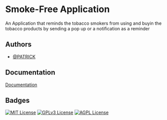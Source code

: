 # Smoke-Free Application

An Application that reminds the tobacco smokers from using and buyin the tobacco products by sending a pop up or a notification as a reminder


## Authors

- [@PATRICK](https://www.github.com/Patrick22164)


## Documentation

[Documentation](https://linktodocumentation)


## Badges


[![MIT License](https://img.shields.io/badge/License-MIT-green.svg)](https://choosealicense.com/licenses/mit/)
[![GPLv3 License](https://img.shields.io/badge/License-GPL%20v3-yellow.svg)](https://opensource.org/licenses/)
[![AGPL License](https://img.shields.io/badge/license-AGPL-blue.svg)](http://www.gnu.org/licenses/agpl-3.0)

